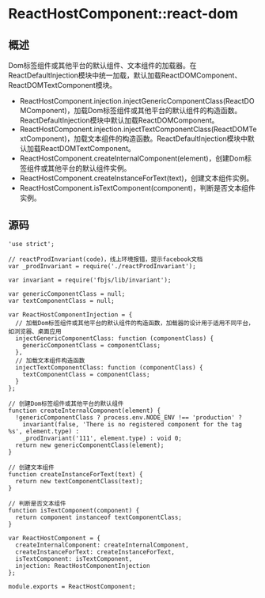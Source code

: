 # ReactHostComponent::react-dom

## 概述

Dom标签组件或其他平台的默认组件、文本组件的加载器。在ReactDefaultInjection模块中统一加载，默认加载ReactDOMComponent、ReactDOMTextComponent模块。

* ReactHostComponent.injection.injectGenericComponentClass(ReactDOMComponent)，加载Dom标签组件或其他平台的默认组件的构造函数。ReactDefaultInjection模块中默认加载ReactDOMComponent。
* ReactHostComponent.injection.injectTextComponentClass(ReactDOMTextComponent)，加载文本组件的构造函数。ReactDefaultInjection模块中默认加载ReactDOMTextComponent。
* ReactHostComponent.createInternalComponent(element)，创建Dom标签组件或其他平台的默认组件实例。
* ReactHostComponent.createInstanceForText(text)，创建文本组件实例。
* ReactHostComponent.isTextComponent(component)，判断是否文本组件实例。

## 源码

    'use strict';
    
    // reactProdInvariant(code)，线上环境报错，提示facebook文档
    var _prodInvariant = require('./reactProdInvariant');
    
    var invariant = require('fbjs/lib/invariant');
    
    var genericComponentClass = null;
    var textComponentClass = null;
    
    var ReactHostComponentInjection = {
      // 加载Dom标签组件或其他平台的默认组件的构造函数，加载器的设计用于适用不同平台，如浏览器、桌面应用
      injectGenericComponentClass: function (componentClass) {
        genericComponentClass = componentClass;
      },
      // 加载文本组件构造函数
      injectTextComponentClass: function (componentClass) {
        textComponentClass = componentClass;
      }
    };
    
    // 创建Dom标签组件或其他平台的默认组件
    function createInternalComponent(element) {
      !genericComponentClass ? process.env.NODE_ENV !== 'production' ? 
        invariant(false, 'There is no registered component for the tag %s', element.type) : 
        _prodInvariant('111', element.type) : void 0;
      return new genericComponentClass(element);
    }
    
    // 创建文本组件
    function createInstanceForText(text) {
      return new textComponentClass(text);
    }
    
    // 判断是否文本组件
    function isTextComponent(component) {
      return component instanceof textComponentClass;
    }
    
    var ReactHostComponent = {
      createInternalComponent: createInternalComponent,
      createInstanceForText: createInstanceForText,
      isTextComponent: isTextComponent,
      injection: ReactHostComponentInjection
    };
    
    module.exports = ReactHostComponent;
